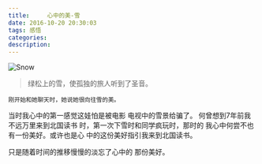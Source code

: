 ```yaml
---
title:     心中的美-雪
date: 2016-10-20 20:30:03
tags: 感悟
categories:
description:
---
```

![Snow](/images/snow.png)
> 绿松上的雪，使孤独的旅人听到了圣音。

    刚开始和她聊天时，她说她很向往雪的美。
当时我心中的第一感觉这娃怕是被电影
电视中的雪景给骗了。
何曾想到7年前我不远万里来到北国读书
时，第一次下雪时和同学疯玩时，那时的
我心中何尝不也有一份美好。或许也是心
中的这份美好指引我来到北国读书。

只是随着时间的推移慢慢的淡忘了心中的
那份美好。
